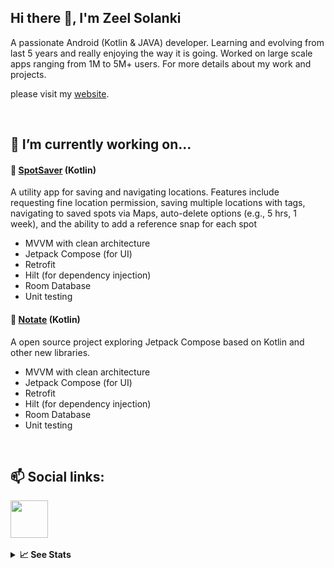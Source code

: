 ## Hi there 👋, I'm Zeel Solanki

A passionate Android (Kotlin & JAVA) developer. Learning and evolving from last 5 years and really enjoying the way it is going. Worked on large scale apps ranging from 1M to 5M+ users. For more details about my work and projects.

please visit my [website](https://sz32.github.io/).

<br>

## 🔭 I’m currently working on...

#### 📝 [SpotSaver](https://github.com/sz32/SpotSaver) (Kotlin)
A utility app for saving and navigating locations. Features include requesting fine location permission, saving multiple locations with tags, navigating to saved spots via Maps, auto-delete options (e.g., 5 hrs, 1 week), and the ability to add a reference snap for each spot
- MVVM with clean architecture
- Jetpack Compose (for UI)
- Retrofit
- Hilt (for dependency injection)
- Room Database
- Unit testing



#### 📝 [Notate](https://github.com/sz32/Notate) (Kotlin)
A open source project exploring Jetpack Compose based on Kotlin and other new libraries.
- MVVM with clean architecture
- Jetpack Compose (for UI)
- Retrofit
- Hilt (for dependency injection)
- Room Database
- Unit testing

<br>

## 📫 Social links:
<a href="https://www.linkedin.com/in/sz32/">
  <img width="60" height="60" src="https://img.icons8.com/color/100/000000/linkedin.png"/> 
</a>

<br>
<br>

<details>
  <summary><b>📈 See Stats</b></summary>
  <p> 
    <div>
      <img width="45%" src="https://github-readme-stats.vercel.app/api?username=sz32&show_icons=true&theme=outrun" alt="Zeel Solanki | Github stats">
      <img width="45%"src="http://github-readme-streak-stats.herokuapp.com?user=sz32&theme=buefy-dark&date_format=M%20j%5B%2C%20Y%5D" alt="Zeel Solanki | Github streaks" />
      <img width="45%" src="https://github-readme-stats.vercel.app/api/top-langs?username=sz32&show_icons=true&locale=en&layout=compact&theme=outrun" alt="Zeel Solanki | Most used Languages">
    </div>
  </p>
</details>
